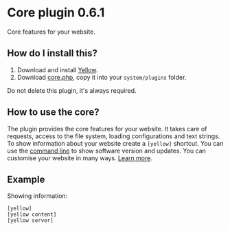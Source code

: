 Core plugin 0.6.1
=================
Core features for your website.

How do I install this?
----------------------
1. Download and install [Yellow](https://github.com/datenstrom/yellow/).  
2. Download [core.php](core.php?raw=true), copy it into your `system/plugins` folder.  

Do not delete this plugin, it's always required.

How to use the core?
--------------------
The plugin provides the core features for your website. It takes care of requests, access to the file system, loading configurations and text strings. To show information about your website create a `[yellow]` shortcut. You can use the [command line](https://github.com/datenstrom/yellow-extensions/tree/master/plugins/commandline) to show software version and updates. You can customise your website in many ways. [Learn more](https://github.com/datenstrom/yellow/wiki/Yellow-customisation).

Example
-------
Showing information:

```
[yellow]
[yellow content]
[yellow server]
```